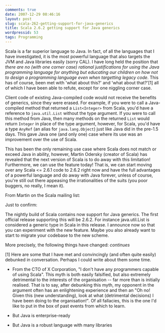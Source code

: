 ```yaml
---
comments: true
date: 2007-12-29 08:46:16
layout: post
slug: scala-262-getting-support-for-java-generics
title: Scala 2.6.2 getting support for Java generics
wordpressid: 53
tags: Programming
---
```


Scala is a far superior language to Java. In fact, of all the languages that I have investigated, it is the most powerful language that also targets the JVM and Java libraries easily (sorry CAL). I have long held the position that _there are no (with one corner case) rational justifications for using the Java programming language for anything but educating our children on how not to design a programming language even when targetting legacy code_. This has of course, been met with 'what about this?' and 'what about that?'[1] all of which I have been able to refute, except for one niggling corner case.

Client code of existing Java-compiled code would not receive the benefits of generics, since they were erased. For example, if you were to call a Java-compiled method that returned a `List<Integer>` from Scala, you'd have a reference to `java.util.List` without the type argument. If you were to call this method from Java, then many methods on the returned `List` would return `Integer` in place of the type argument, however, for Scala, you'd have a type `AnyRef` (an alias for `java.lang.Object`) just like Java did in the pre-1.5 days. This gave Java one (and only one) case where its use was an improvement over the use of Scala.

This has been the only remaining use case where Scala does not match or exceed Java in ability, however, Martin Odersky (creator of Scala) has revealed that the next version of Scala is to do away with this limitation! Furthermore, we can use the feature today! That is, we can start moving over any Scala <= 2.6.1 code to 2.6.2 right now and have the full advantages of a powerful language and do away with Java forever, unless of course, you're still out there appeasing the irrationalities of the suits (you poor buggers, no really, I mean it).

From Martin on the Scala mailing list:


> 
Just to confirm:

The nightly build of Scala contains now support for Java generics. The
first official release supporting this will be 2.6.2. For instance
java.util.List is considered a generic type in Scala in this release.
I announce now so that you can experiment with the new feature. Maybe
you also already want to start to migrate your codebase to the new
scheme.

More precisely, the following things have changed:
_continues_




[1]
Here are some that I have met and convincingly (and often quite easily) debunked in conversation. Perhaps I could write about them some time.



  
  * From the CTO of X Corporation, "I don't have any programmers capable of using Scala". This myth is both easily falsified, but also extremely detrimental to the interests of the organisation -- far more than is initially realised. That is to say, after debunking this myth, my opponent in the argument often has an enlightening experience and then an "Oh no! Given this (new understanding), look at what (detrimental decisions) I have been doing to the organisation!". Of all fallacies, this is the one I'd like to put in the box of past events from which to learn.

  
  * 
     But Java is enterprise-ready
  

   
  * 
     But Java is a robust language with many libraries
  


